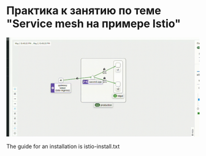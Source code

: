 # Практика к занятию по теме "Service mesh на примере Istio"

![Kiali Map](istio-gateway-traffic.gif "Kiali Map")

The guide for an installation is istio-install.txt
